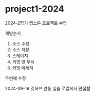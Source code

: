 # project1-2024
2024-2학기 캡스톤 프로젝트 수업

개발순서
1. 소스 수정
2. 소스 저장
3. 스테이지
4. 커밋 앤 푸쉬
5. 커밋 메세지

두번쨰 수정

2024-09-19 깃허브 연동 실습
로컬에서 편집함